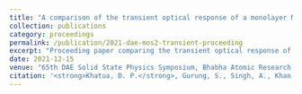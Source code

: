 ```yaml
---
title: "A comparison of the transient optical response of a monolayer MoS<sub>2</sub> near its A, B, and C excitons"
collection: publications
category: proceedings
permalink: /publication/2021-dae-mos2-transient-proceeding
excerpt: "Proceeding paper comparing the transient optical response of a monolayer MoS<sub>2</sub> near the A, B, and C excitons, presented at the 65th DAE Solid State Physics Symposium."
date: 2021-12-15
venue: "65th DAE Solid State Physics Symposium, Bhabha Atomic Research Centre, Mumbai, India, December 15–19, 2021"
citation: '<strong>Khatua, D. P.</strong>, Gurung, S., Singh, A., Khan, S., and Jayabalan, J. (2021). "A comparison of the transient optical response of a monolayer MoS<sub>2</sub> near its A, B, and C excitons." <i>65th DAE Solid State Physics Symposium</i>, Bhabha Atomic Research Centre, Mumbai, India, December 15–19, 2021.'
---
```

